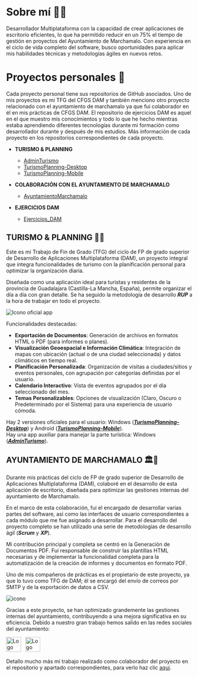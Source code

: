 # Sobre mí 👨‍💻
Desarrollador Multiplataforma con la capacidad de crear aplicaciones de escritorio eficientes, lo que ha permitido reducir en un 75% el tiempo de gestión en proyectos del Ayuntamiento de Marchamalo. Con experiencia en el ciclo de vida completo del software, busco oportunidades para aplicar mis habilidades técnicas y metodologías ágiles en nuevos retos.

# Proyectos personales 💼
Cada proyecto personal tiene sus repositorios de GitHub asociados. Uno de mis proyectos es mi TFG del CFGS DAM y también menciono otro proyecto relacionado con el ayuntamiento de marchamalo ya que fui colaborador 
en él en mis prácticas de CFGS DAM. El repositorio de ejercicios DAM es aquel en el que muestro mis conocimientos y todo lo que he hecho mientras estaba aprendiendo diferentes tecnologías durante mi formación como desarrollador durante y después de mis estudios. Más información de cada proyecto en los repositorios correspondientes de cada proyecto.     
  
- **TURISMO & PLANNING**  
  - [AdminTurismo](https://github.com/SergioR29/AdminTurismo)
  - [TurismoPlanning-Desktop](https://github.com/SergioR29/TurismoPlanning-Desktop)
  - [TurismoPlanning-Mobile](https://github.com/SergioR29/TurismoPlanning-Mobile)  
    
- **COLABORACIÓN CON EL AYUNTAMIENTO DE MARCHAMALO**  
  - [AyuntamientoMarchamalo](https://github.com/SergioR29/AyuntamientoMarchamalo)
    
    
- **EJERCICIOS DAM**  
  - [Ejercicios_DAM](https://github.com/SergioR29/Ejercicios_DAM)  
    
## TURISMO & PLANNING 🏨📝

Este es mi Trabajo de Fin de Grado (TFG) del ciclo de FP de grado superior de Desarrollo de Aplicaciones Multiplataforma (DAM), un proyecto integral que integra funcionalidades de turismo con la planificación personal para optimizar la organización diaria.  

Diseñada como una aplicación ideal para turistas y residentes de la provincia de Guadalajara (Castilla-La Mancha, España), permite organizar el día a día con gran detalle. Se ha seguido la metodología de desarrollo **_RUP_** a la hora de trabajar en todo el proyecto.  

![Icono oficial app](https://github.com/user-attachments/assets/60a4ddd1-84e4-4c03-bf8c-2303d1b4754f)

Funcionalidades destacadas:

- **Exportación de Documentos**: Generación de archivos en formatos HTML o PDF (para informes o planes).
- **Visualización Geoespacial e Información Climática**: Integración de mapas con ubicación (actual o de una ciudad seleccionada) y datos climáticos en tiempo real.
- **Planificación Personalizada**: Organización de visitas a ciudades/sitios y eventos personales, con agrupación por categorías definidas por el usuario.
- **Calendario Interactivo**: Vista de eventos agrupados por el día seleccionado del mes.
- **Temas Personalizables**: Opciones de visualización (Claro, Oscuro o Predeterminado por el Sistema) para una experiencia de usuario cómoda.

Hay 2 versiones oficiales para el usuario: Windows ([**_TurismoPlanning-Desktop_**](https://github.com/SergioR29/TurismoPlanning-Desktop)) y Android ([**_TurismoPlanning-Mobile_**](https://github.com/SergioR29/TurismoPlanning-Mobile)).  
Hay una app auxiliar para manejar la parte turística: Windows ([**_AdminTurismo_**](https://github.com/SergioR29/AdminTurismo)).

## AYUNTAMIENTO DE MARCHAMALO 🏛️🏢

Durante mis prácticas del ciclo de FP de grado superior de Desarrollo de Aplicaciones Multiplataforma (DAM), colaboré en el desarrollo de esta aplicación de escritorio, diseñada para optimizar las gestiones internas del ayuntamiento de Marchamalo.

En el marco de esta colaboración, fui el encargado de desarrollar varias partes del software, así como las interfaces de usuario correspondientes a cada módulo que me fue asignado a desarrollar. Para el desarrollo del proyecto completo se han utilizado una serie de metodologías de desarrollo ágil (**_Scrum_** y **_XP_**).

Mi contribución principal y completa se centró en la Generación de Documentos PDF. Fui responsable de construir las plantillas HTML necesarias y de implementar la funcionalidad completa para la automatización de la creación de informes y documentos en formato PDF.

Uno de mis compañeros de prácticas es el propietario de este proyecto, ya que lo tuvo como TFG de DAM; él se encargó del envío de correos por SMTP y de la exportación de datos a CSV.


![icono](https://github.com/user-attachments/assets/bbb46556-8048-4ffd-82fa-56f60876f87c)


Gracias a este proyecto, se han optimizado grandemente las gestiones internas del ayuntamiento, contribuyendo a una mejora significativa en su eficiencia.
Debido a nuestro gran trabajo hemos salido en las redes sociales del ayuntamiento:  
  
[<img src="https://upload.wikimedia.org/wikipedia/commons/e/e7/Instagram_logo_2016.svg" alt="Logo de Instagram" width="40" height="40">](https://www.instagram.com/p/DKb6KS6M-bp/?utm_source=ig_web_copy_link&igsh=MzRlODBiNWFlZA==)&nbsp;&nbsp;
[<img src="https://upload.wikimedia.org/wikipedia/commons/5/51/Facebook_f_logo_%282019%29.svg" alt="Logo de Facebook" width="40" height="40">](https://www.facebook.com/AytoMarchamalo/posts/-el-ayuntamiento-y-el-ies-brianda-de-mendoza-colaboran-para-desarrollar-nuevo-so/1148917313932060/)

Detallo mucho más mi trabajo realizado como colaborador del proyecto en el repositorio y apartado correspondientes, para verlo haz clic [aquí](https://github.com/SergioR29/AyuntamientoMarchamalo?tab=readme-ov-file#mi-contribuci%C3%B3n-y-responsabilidades).
<!--
**SergioR29/SergioR29** is a ✨ _special_ ✨ repository because its `README.md` (this file) appears on your GitHub profile.

Here are some ideas to get you started:

- 🔭 I’m currently working on ...
- 🌱 I’m currently learning ...
- 👯 I’m looking to collaborate on ...
- 🤔 I’m looking for help with ...
- 💬 Ask me about ...
- 📫 How to reach me: ...
- 😄 Pronouns: ...
- ⚡ Fun fact: ...
-->
